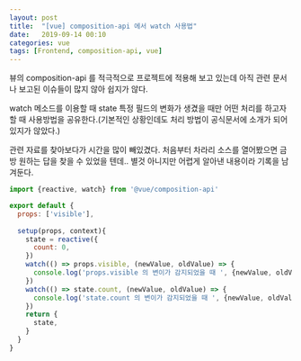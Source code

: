 ```yaml
---
layout: post
title:  "[vue] composition-api 에서 watch 사용법"
date:   2019-09-14 00:10
categories: vue
tags: [Frontend, composition-api, vue]
---
```

뷰의 composition-api 를 적극적으로 프로젝트에 적용해 보고 있는데 아직 관련 문서나 보고된 이슈들이 많지 않아 쉽지가 않다.

watch 메소드를 이용할 때 state 특정 필드의 변화가 생겼을 때만 어떤 처리를 하고자 할 때 사용방법을 공유한다.(기본적인 상황인데도 처리 방법이 공식문서에 소개가 되어 있지가 않았다.)

관련 자료를 찾아보다가 시간을 많이 빼있겼다. 처음부터 차라리 소스를 열어봤으면 금방 원하는 답을 찾을 수 있었을 텐데.. 별것 아니지만 어렵게 알아낸 내용이라 기록을 남겨둔다.

```javascript
import {reactive, watch} from '@vue/composition-api'

export default {
  props: ['visible'],
  
  setup(props, context){
    state = reactive({
      count: 0,
    })
    watch(() => props.visible, (newValue, oldValue) => {
      console.log('props.visible 의 변이가 감지되었을 때 ', {newValue, oldValue})
    })
    watch(() => state.count, (newValue, oldValue) => {
      console.log('state.count 의 변이가 감지되었을 때 ', {newValue, oldValue})
    })
    return {
      state,
    }
  }
}
```